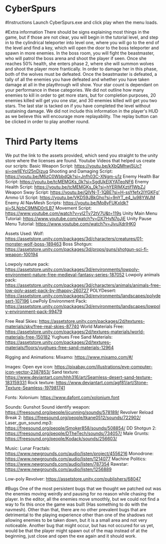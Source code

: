 # CyberSpurs

#Instructions
Launch CyberSpurs.exe and click play when the menu loads.

#Extra information
There should be signs explaining most things in the game, but if those are not clear, you will begin in the tutorial level, and step in to the cylindrical teleporter into level one, where you will go to the end of the level and find a key, which will open the door to the boss teleporter and spawn in more enemies. In the boss room, you will fight the beastmaster, who will patrol the boss arena and shoot the player if seen. Once she reaches 50% health, she enters phase 2, where she will summon wolves and shoot the player more frantically. In order to damage her in this phase, both of the wolves must be defeated. Once the beastmaster is defeated, a tally of all the enemies you have defeated and whether you have taken damage at all in the playthrough will show. Your star count is dependant on your performance in these categories. We did not outline how many enemies to kill in order to get more stars, but for completion purposes, 20 enemies killed will get you one star, and 30 enemies killed will get you two stars. The last star is tacked on if you have completed the level without sustaining damage. We did not include this information in the player's HUD as we believe this will encourage more replayability. The replay button can be clicked in order to play another round.


# Third Party Items
We put the link to the assets provided, which send you straight to the unity store where the licenses are found.
Youtube Videos that helped us create our scripts:
Basic Weapon Script: https://youtu.be/kXbQMhwj5Uc?si=owllEYcI25nDjzuq
Shooting and Damaging Script: https://youtu.be/M6zC0WbbdQk?si=Jnfh03C-XNgm-u1z
Enemy Health Bar Script: https://youtu.be/tcMEMGKs_0k?si=SgdUkElXYATeoNF6
Enemy Health Script: https://youtu.be/tcMEMGKs_0k?si=hYERlMXztif1WbZJ
Weapon Sway Script: https://youtu.be/QIVN-T-1QBE?si=H-ssYfefx2IYGKFg’
Ammo UI Script: https://youtu.be/VKD59JBkGho?si=9nYT_e4_lu98YWJM
Enemy AI NavMesh Scripts: https://youtu.be/Mp8yFUKxldk?si=5LNzbC9MND0rILB7
Movement Script: https://www.youtube.com/watch?v=yl2Tv72tV7U&t=119s
Unity Main Menu Tutorial: https://www.youtube.com/watch?v=DX7HyN7oJjE 
Unity Pause Menu Tutorial: https://www.youtube.com/watch?v=JivuXdrIHK0 

Assets Used:
Wolf: https://assetstore.unity.com/packages/3d/characters/creatures/01-monster-wolf-boss-189463
Boss Shotgun: https://assetstore.unity.com/packages/3d/props/guns/shotgun-sci-fi-weapon-100194

Lowpoly nature pack: https://assetstore.unity.com/packages/3d/environments/lowpoly-environment-nature-free-medieval-fantasy-series-187052 
Lowpoly animals pack: https://assetstore.unity.com/packages/3d/characters/animals/animals-free-low-poly-asset-pack-by-ithappy-260727 
POLYDesert: https://assetstore.unity.com/packages/3d/environments/landscapes/polydesert-107196 
LowPoly Environment Pack: https://assetstore.unity.com/packages/3d/environments/landscapes/lowpoly-environment-pack-99479 

Free Real Skies: https://assetstore.unity.com/packages/2d/textures-materials/sky/free-real-skies-87740 
World Materials Free: https://assetstore.unity.com/packages/2d/textures-materials/world-materials-free-150182 
Yughues Free Sand Materials: https://assetstore.unity.com/packages/2d/textures-materials/floors/yughues-free-sand-materials-12964 

Rigging and Animations:
Mixamo: https://www.mixamo.com/#/ 

Images:
Open eye icon: https://pixabay.com/illustrations/eye-computer-icon-vector-2387853/ 
Sand texture: https://www.deviantart.com/hhh316/art/Seamless-desert-sand-texture-183159331 
Rock texture: https://www.deviantart.com/agf81/art/Stone-Texture-Seamless-197981741 

Fonts:
Xolonium: https://www.dafont.com/xolonium.font 

Sounds:
Gunshot Sound identify weapon: https://freesound.org/people/jjcunning/sounds/578189/ 
Revolver Reload Break 2: https://freesound.org/people/tkane0512/sounds/722902/ 
Laser_gun_sound.mp3: https://freesound.org/people/Smoker858/sounds/508854/ 
DD Shotgun 2: https://freesound.org/people/DTheTech/sounds/734057/ 
Male Grunts: https://freesound.org/people/Kodack/sounds/256603/ 

Music:
Lunar Fractals: https://www.newgrounds.com/audio/listen/project/4556216 
Monodrone: https://www.newgrounds.com/audio/listen/1214077 
Machine Politics: https://www.newgrounds.com/audio/listen/787354 
Rawstar: https://www.newgrounds.com/audio/listen/1256889 

Low-poly Revolver: https://assetstore.unity.com/publishers/68047






#Bugs
One of the most persistent bugs that we thought we patched out was the enemies moving weirdly and pausing for no reason while chasing the player. In the editor, all the enemies move smoothly, but we could not find a way to fix this once the game was built (Has something to do with the navmesh). Other than that, there are no other prevalent bugs that are detrimental to the playing experience other than one of the shadows not allowing enemies to be taken down, but it is a small area and not very noticeable. Another bug that might occur, but has not occured for us yet, would be that the player might spawn out of the map instead of at the beginning, just close and open the exe again and it should work.
